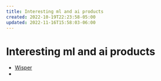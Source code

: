```yaml
---
title: Interesting ml and ai products
created: 2022-10-19T22:23:58-05:00
updated: 2022-11-16T15:58:03-06:00
---
```


# Interesting ml and ai products
- [Wisper](https://openai.com/blog/whisper/)
- 
